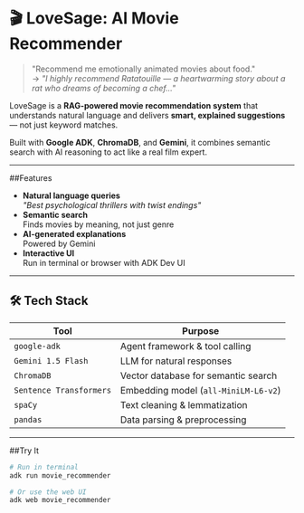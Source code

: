 # 🎬 LoveSage: AI Movie Recommender

> "Recommend me emotionally animated movies about food."  
> → *"I highly recommend Ratatouille — a heartwarming story about a rat who dreams of becoming a chef..."*

LoveSage is a **RAG-powered movie recommendation system** that understands natural language and delivers **smart, explained suggestions** — not just keyword matches.

Built with **Google ADK**, **ChromaDB**, and **Gemini**, it combines semantic search with AI reasoning to act like a real film expert.

---

##Features

- **Natural language queries**  
  _"Best psychological thrillers with twist endings"_
- **Semantic search**  
  Finds movies by meaning, not just genre
- **AI-generated explanations**  
  Powered by Gemini
- **Interactive UI**  
  Run in terminal or browser with ADK Dev UI

---

## 🛠 Tech Stack

| Tool | Purpose |
|------|--------|
| `google-adk` | Agent framework & tool calling |
| `Gemini 1.5 Flash` | LLM for natural responses |
| `ChromaDB` | Vector database for semantic search |
| `Sentence Transformers` | Embedding model (`all-MiniLM-L6-v2`) |
| `spaCy` | Text cleaning & lemmatization |
| `pandas` | Data parsing & preprocessing |

---

##Try It

```bash
# Run in terminal
adk run movie_recommender

# Or use the web UI
adk web movie_recommender
